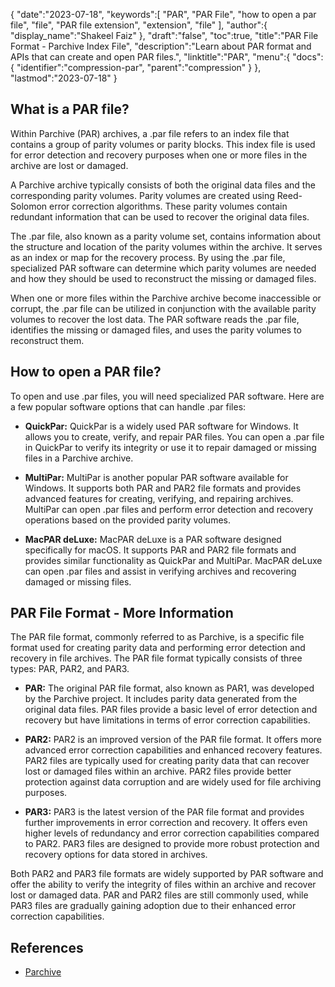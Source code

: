 {
   "date":"2023-07-18",
   "keywords":[
      "PAR",
      "PAR File",
      "how to open a par file",
      "file",
      "PAR file extension",
      "extension",
      "file"
   ],
   "author":{
      "display_name":"Shakeel Faiz"
   },
   "draft":"false",
   "toc":true,
   "title":"PAR File Format - Parchive Index File",
   "description":"Learn about PAR format and APIs that can create and open PAR files.",
   "linktitle":"PAR",
   "menu":{
      "docs":{
         "identifier":"compression-par",
         "parent":"compression"
      }
   },
   "lastmod":"2023-07-18"
}

## What is a PAR file?

Within Parchive (PAR) archives, a .par file refers to an index file that contains a group of parity volumes or parity blocks. This index file is used for error detection and recovery purposes when one or more files in the archive are lost or damaged.

A Parchive archive typically consists of both the original data files and the corresponding parity volumes. Parity volumes are created using Reed-Solomon error correction algorithms. These parity volumes contain redundant information that can be used to recover the original data files.

The .par file, also known as a parity volume set, contains information about the structure and location of the parity volumes within the archive. It serves as an index or map for the recovery process. By using the .par file, specialized PAR software can determine which parity volumes are needed and how they should be used to reconstruct the missing or damaged files.

When one or more files within the Parchive archive become inaccessible or corrupt, the .par file can be utilized in conjunction with the available parity volumes to recover the lost data. The PAR software reads the .par file, identifies the missing or damaged files, and uses the parity volumes to reconstruct them.

## How to open a PAR file?

To open and use .par files, you will need specialized PAR software. Here are a few popular software options that can handle .par files:

- **QuickPar:** QuickPar is a widely used PAR software for Windows. It allows you to create, verify, and repair PAR files. You can open a .par file in QuickPar to verify its integrity or use it to repair damaged or missing files in a Parchive archive.

- **MultiPar:** MultiPar is another popular PAR software available for Windows. It supports both PAR and PAR2 file formats and provides advanced features for creating, verifying, and repairing archives. MultiPar can open .par files and perform error detection and recovery operations based on the provided parity volumes.

- **MacPAR deLuxe:** MacPAR deLuxe is a PAR software designed specifically for macOS. It supports PAR and PAR2 file formats and provides similar functionality as QuickPar and MultiPar. MacPAR deLuxe can open .par files and assist in verifying archives and recovering damaged or missing files.

## PAR File Format - More Information

The PAR file format, commonly referred to as Parchive, is a specific file format used for creating parity data and performing error detection and recovery in file archives. The PAR file format typically consists of three types: PAR, PAR2, and PAR3.

- **PAR:** The original PAR file format, also known as PAR1, was developed by the Parchive project. It includes parity data generated from the original data files. PAR files provide a basic level of error detection and recovery but have limitations in terms of error correction capabilities.

- **PAR2:** PAR2 is an improved version of the PAR file format. It offers more advanced error correction capabilities and enhanced recovery features. PAR2 files are typically used for creating parity data that can recover lost or damaged files within an archive. PAR2 files provide better protection against data corruption and are widely used for file archiving purposes.

- **PAR3:** PAR3 is the latest version of the PAR file format and provides further improvements in error correction and recovery. It offers even higher levels of redundancy and error correction capabilities compared to PAR2. PAR3 files are designed to provide more robust protection and recovery options for data stored in archives.

Both PAR2 and PAR3 file formats are widely supported by PAR software and offer the ability to verify the integrity of files within an archive and recover lost or damaged data. PAR and PAR2 files are still commonly used, while PAR3 files are gradually gaining adoption due to their enhanced error correction capabilities.

## References
* [Parchive](https://en.wikipedia.org/wiki/Parchive)
